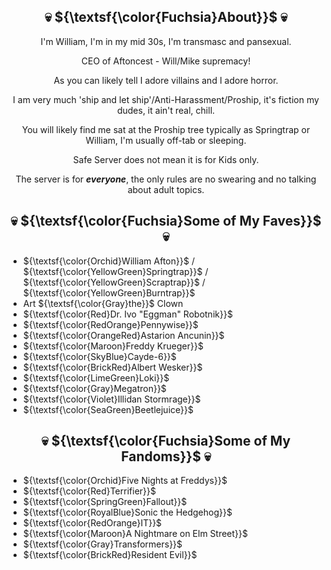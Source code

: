 <h2 align="center"> 
 💀 ${\textsf{\color{Fuchsia}About}}$ 💀 
</h2>

<div align="center">
 
I'm William, I'm in my mid 30s, I'm transmasc and pansexual.<p>
CEO of Aftoncest - Will/Mike supremacy!<p>
As you can likely tell I adore villains and I adore horror.<p>
I am very much 'ship and let ship'/Anti-Harassment/Proship, it's fiction my dudes, it ain't real, chill.<p>
<p>
You will likely find me sat at the Proship tree typically as Springtrap or William, I'm usually off-tab or sleeping.<p>
Safe Server does not mean it is for Kids only.<p>
The server is for <b><i>everyone</i></b>, the only rules are no swearing and no talking about adult topics.
</div>

<h2 align="center"> 
 💀 ${\textsf{\color{Fuchsia}Some of My Faves}}$ 💀 
</h2>

- ${\textsf{\color{Orchid}William Afton}}$ / ${\textsf{\color{YellowGreen}Springtrap}}$ / ${\textsf{\color{YellowGreen}Scraptrap}}$ / ${\textsf{\color{YellowGreen}Burntrap}}$
- Art ${\textsf{\color{Gray}the}}$ Clown
- ${\textsf{\color{Red}Dr. Ivo "Eggman" Robotnik}}$
- ${\textsf{\color{RedOrange}Pennywise}}$
- ${\textsf{\color{OrangeRed}Astarion Ancunin}}$
- ${\textsf{\color{Maroon}Freddy Krueger}}$
- ${\textsf{\color{SkyBlue}Cayde-6}}$
- ${\textsf{\color{BrickRed}Albert Wesker}}$
- ${\textsf{\color{LimeGreen}Loki}}$
- ${\textsf{\color{Gray}Megatron}}$
- ${\textsf{\color{Violet}Illidan Stormrage}}$
- ${\textsf{\color{SeaGreen}Beetlejuice}}$

<h2 align="center"> 
 💀 ${\textsf{\color{Fuchsia}Some of My Fandoms}}$ 💀 
</h2>

- ${\textsf{\color{Orchid}Five Nights at Freddys}}$
- ${\textsf{\color{Red}Terrifier}}$
- ${\textsf{\color{SpringGreen}Fallout}}$
- ${\textsf{\color{RoyalBlue}Sonic the Hedgehog}}$
- ${\textsf{\color{RedOrange}IT}}$
- ${\textsf{\color{Maroon}A Nightmare on Elm Street}}$
- ${\textsf{\color{Gray}Transformers}}$
- ${\textsf{\color{BrickRed}Resident Evil}}$

